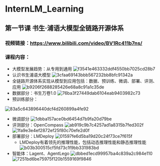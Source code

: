 # InternLM_Learning
## 第一节课 书生·浦语大模型全链路开源体系
### 视频链接：https://www.bilibili.com/video/BV1Rc411b7ns/
### 课程内容：
* 大模型发展趋势：从专用到通用
![f3541e463332ddf4550bb7025cd28b7](https://github.com/baijiesong/InternLM_Learning/assets/105435837/1df2a8f3-d62b-4798-accc-f99dee679d73)
* 认识书生浦语大模型
![3cfaa69143bbb567232bb8bfc91342a](https://github.com/baijiesong/InternLM_Learning/assets/105435837/8538c334-902b-4eea-a018-a8aa66ea502b)
* 全链路开源体系实现从模型到应用包括：数据、预训练、微调、部署、评测、应用
![b9206f2688285426e68a8c91a1c35de](https://github.com/baijiesong/InternLM_Learning/assets/105435837/7b1dfc92-d29d-48d4-a54f-27bb2375337a)
* 数据部分：书生万卷1.0
![76ba3f27449dab6104eab9403982c73](https://github.com/baijiesong/InternLM_Learning/assets/105435837/871bb72e-c7a3-4185-ae8e-9e2d5c3b3c16)
* 预训练部分：

![83a5c643896440dcf4d260899a4fe92](https://github.com/baijiesong/InternLM_Learning/assets/105435837/830b0233-a79a-4854-aa61-0a9c4b763e9e)
* 微调部分
![1dbba157ace0bd6454d7b9fa20d79be](https://github.com/baijiesong/InternLM_Learning/assets/105435837/34900441-2dd4-4bb1-a2cc-ab53077afcde)
* 评测部分：OpenCompass
![ab919c9b7c4257ad1a8315b7fed302f](https://github.com/baijiesong/InternLM_Learning/assets/105435837/5f7871c8-ff2a-4345-bf8f-fc5e3e1df422)
![1fa9e3e4ef2872ef25f80c70efe2d0f](https://github.com/baijiesong/InternLM_Learning/assets/105435837/f2637b76-e4d9-47ce-91e4-eed53473eb12)
* 部署部分：LMDeploy
![01597fe6d5ba19d20c24f73ce7f615f](https://github.com/baijiesong/InternLM_Learning/assets/105435837/7640d3e2-2e10-4af8-b8a2-e268be223a36)
  * LMDeploy有着领先的推理性能，包括动态推理性能和静态推理性能
![b03b300515cf5fd73c1f9bb331983bd](https://github.com/baijiesong/InternLM_Learning/assets/105435837/12814b70-9192-413d-8e56-ae584537151d)
* 智能体：Lagent、AgentLego
![dbbed1ecd99957ba4c839a2c984e110](https://github.com/baijiesong/InternLM_Learning/assets/105435837/0082b460-8029-43c0-93b2-050b905e690a)
![7251bd6be75975f120b1559169f9846](https://github.com/baijiesong/InternLM_Learning/assets/105435837/5e86a2e3-95bd-4df3-9b7f-d032bf4f1b6d)

